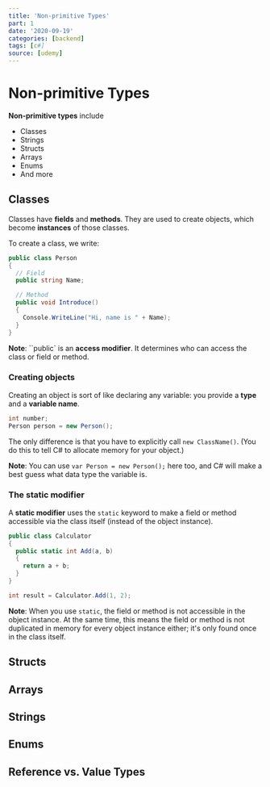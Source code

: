 ```yaml
---
title: 'Non-primitive Types'
part: 1
date: '2020-09-19'
categories: [backend]
tags: [c#]
source: [udemy]
---
```


# Non-primitive Types

**Non-primitive types** include

- Classes
- Strings
- Structs
- Arrays
- Enums
- And more

## Classes

Classes have **fields** and **methods**. They are used to create objects, which become **instances** of those classes.

To create a class, we write:

```cs
public class Person
{
  // Field
  public string Name;

  // Method
  public void Introduce()
  {
    Console.WriteLine("Hi, name is " + Name);
  }
}
```

**Note**: ``public` is an **access modifier**. It determines who can access the class or field or method.

### Creating objects

Creating an object is sort of like declaring any variable: you provide a **type** and a **variable name**.

```cs
int number;
Person person = new Person();
```

The only difference is that you have to explicitly call `new ClassName()`. (You do this to tell C# to allocate memory for your object.)

**Note**: You can use `var Person = new Person();` here too, and C# will make a best guess what data type the variable is.

### The static modifier

A **static modifier** uses the `static` keyword to make a field or method accessible via the class itself (instead of the object instance).

```cs
public class Calculator
{
  public static int Add(a, b)
  {
    return a + b;
  }
}

int result = Calculator.Add(1, 2);
```

**Note**: When you use `static`, the field or method is not accessible in the object instance. At the same time, this means the field or method is not duplicated in memory for every object instance either; it's only found once in the class itself.

## Structs

## Arrays

## Strings

## Enums

## Reference vs. Value Types
